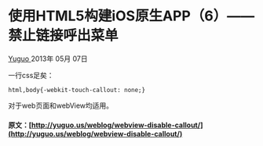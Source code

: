 #  使用HTML5构建iOS原生APP（6）——禁止链接呼出菜单

[ Yuguo ](http://yuguo.us) 2013年 05月 07日

一行css足矣：

    
    
    html,body{-webkit-touch-callout: none;}
    

对于web页面和webView均适用。

#### 原文：[http://yuguo.us/weblog/webview-disable-callout/](http://yuguo.us/weblog/webview-disable-callout/)